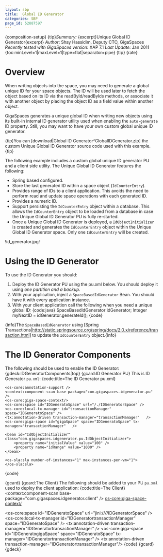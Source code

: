 ```yaml
---
layout: sbp
title:  Global ID Generator
categories: SBP
page_id: 52887597
---
```


{composition-setup}
{tip}*Summary:* {excerpt}Unique Global ID Generator{excerpt}
*Author*: Shay Hassidim, Deputy CTO, GigaSpaces
*Recently tested with GigaSpaces version*: XAP 7.1
*Last Update:* Jan 2011
{toc:minLevel=1|maxLevel=1|type=flat|separator=pipe}
{tip}
{rate}

# Overview
When writing objects into the space, you may need to generate a global unique ID for your space objects. The ID will be used later to fetch the object based on its ID via the readById/readByIds methods, or associate it with another object by placing the object ID as a field value within another object.

GigaSpaces generates a unique global ID when writing new objects using its built-in internal ID generator utility used when enabling the `auto-generate` ID property. Still, you may want to have your own custom global unique ID generator.

{tip}You can [download|Global ID Generator^GlobalIDGenerator.zip] the custom Unique Global ID Generator source code used with this example.{tip}

The following example includes a custom global unique ID generator PU and a client side utility. The Unique Global ID Generator features the following:
- Spring based configured.
- Store the last generated ID within a space object (`IdCounterEntry`).
- Provides range of IDs to a client application. This avoids the need to perform read and update space operations with each generated ID.
- Provides a numeric ID.
- Support persisting the `IdCounterEntry` object within a database. This allows the `IdCounterEntry` object to be loaded from a database in case the Unique Global ID Generator PU is fully re-started.
- Once a Unique Global ID Generator is deployed, a `IdObjectInitializer` is created and generates the `IdCounterEntry` object within the Unique Global ID Generator space. Only one `IdCounterEntry` will be created.

!id_generator.jpg!

# Using the ID Generator
To use the ID Generator you should:
1. Deploy the ID Generator PU using the pu.xml below. You should deploy it using *one partition and a backup*.
2. With your application, inject a `SpaceBasedIdGenerator` Bean. You should have it with every application instance.
3. With your client application call the following when you need a unique global ID:
{code:java}
SpaceBasedIdGenerator idGenerator;
Integer myNextID = idGenerator.generateId();
{code}

{info}The `SpaceBasedIdGenerator` using [Spring Transactions|http://static.springsource.org/spring/docs/2.0.x/reference/transaction.html] to update the `IdCounterEntry` object.{info}

# The ID Generator Components
The following should be used to enable the ID Generator:
{gdeck:IDGeneratorComponents|top}
{gcard:ID Generator PU}
This is ID Generator `pu.xml`:
{code:title=The ID Generator pu.xml}
<?xml version="1.0" encoding="UTF-8"?>
<beans xmlns="http://www.springframework.org/schema/beans"
       xmlns:xsi="http://www.w3.org/2001/XMLSchema-instance"
       xmlns:context="http://www.springframework.org/schema/context"
       xmlns:os-core="http://www.openspaces.org/schema/core"
       xmlns:os-events="http://www.openspaces.org/schema/events"
       xmlns:os-sla="http://www.openspaces.org/schema/sla"
       xmlns:tx="http://www.springframework.org/schema/tx"
       xmlns:os-remoting="http://www.openspaces.org/schema/remoting"
       xsi:schemaLocation="http://www.springframework.org/schema/beans http://www.springframework.org/schema/beans/spring-beans.xsd
       http://www.springframework.org/schema/context http://www.springframework.org/schema/context/spring-context.xsd
       http://www.springframework.org/schema/tx http://www.springframework.org/schema/tx/spring-tx-2.0.xsd
       http://www.openspaces.org/schema/core http://www.openspaces.org/schema/core/openspaces-core.xsd
       http://www.openspaces.org/schema/events http://www.openspaces.org/schema/events/openspaces-events.xsd
       http://www.openspaces.org/schema/remoting http://www.openspaces.org/schema/remoting/openspaces-remoting.xsd
       http://www.openspaces.org/schema/sla http://www.openspaces.org/schema/sla/openspaces-sla.xsd">

	<os-core:annotation-support />
	<context:component-scan base-package="com.gigaspaces.idgenerator.pu" />
    <os-core:giga-space-context/>
    <os-core:space id="IDGeneratoSpace" url="/./IDGeneratorSpace" />
    <os-core:local-tx-manager id="transactionManager" space="IDGeneratoSpace" />
	<tx:annotation-driven transaction-manager="transactionManager"   />
    <os-core:giga-space id="gigaSpace" space="IDGeneratoSpace" tx-manager="transactionManager"   />

<!-- ========================================================================================================== -->

	<bean id="IdObjectInitializer" class="com.gigaspaces.idgenerator.pu.IdObjectInitializer">
	   	<property name="initialValue" value="100" />
	   	<property name="idRange" value="1000" />
	</bean>

    <os-sla:sla number-of-instances="1" max-instances-per-vm="1">
    </os-sla:sla>

</beans>
{code}

{gcard}
{gcard:The Client}
The following should be added to your PU `pu.xml` used to deploy the client application:
{code:title=The Client}
<context:component-scan base-package="com.gigaspaces.idgenerator.client" />
<os-core:giga-space-context/>

<os-core:space id="IDGeneratoSpace" url="jini://*/*/IDGeneratorSpace" />
<os-core:local-tx-manager id="IDGeneratortransactionManager" space="IDGeneratoSpace" />
<tx:annotation-driven transaction-manager="IDGeneratortransactionManager"   />
<os-core:giga-space id="IDGeneratogigaSpace" space="IDGeneratoSpace" tx-manager="IDGeneratortransactionManager"   />
<tx:annotation-driven transaction-manager="IDGeneratortransactionManager"/>
<bean id="idGenerator" class="com.gigaspaces.idgenerator.client.SpaceBasedIdGenerator"/>
{code}
{gcard}
{gdeck}